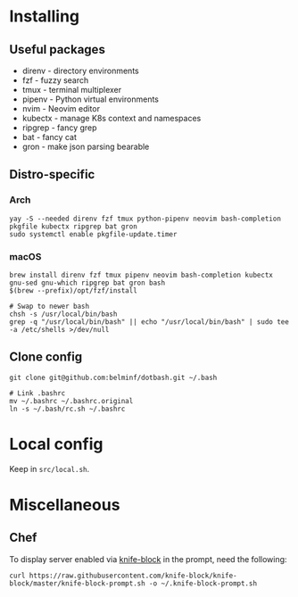 # Installing

## Useful packages

- direnv - directory environments
- fzf - fuzzy search
- tmux - terminal multiplexer
- pipenv - Python virtual environments
- nvim - Neovim editor
- kubectx - manage K8s context and namespaces
- ripgrep - fancy grep
- bat - fancy cat
- gron - make json parsing bearable

## Distro-specific

### Arch

```
yay -S --needed direnv fzf tmux python-pipenv neovim bash-completion pkgfile kubectx ripgrep bat gron
sudo systemctl enable pkgfile-update.timer
```

### macOS

```
brew install direnv fzf tmux pipenv neovim bash-completion kubectx gnu-sed gnu-which ripgrep bat gron bash
$(brew --prefix)/opt/fzf/install

# Swap to newer bash
chsh -s /usr/local/bin/bash
grep -q "/usr/local/bin/bash" || echo "/usr/local/bin/bash" | sudo tee -a /etc/shells >/dev/null
```

## Clone config

```
git clone git@github.com:belminf/dotbash.git ~/.bash

# Link .bashrc
mv ~/.bashrc ~/.bashrc.original
ln -s ~/.bash/rc.sh ~/.bashrc
```

# Local config

Keep in `src/local.sh`.

# Miscellaneous

## Chef

To display server enabled via [knife-block](https://github.com/knife-block/knife-block) in the prompt, need the following:

```
curl https://raw.githubusercontent.com/knife-block/knife-block/master/knife-block-prompt.sh -o ~/.knife-block-prompt.sh
```
